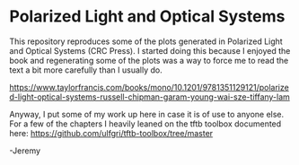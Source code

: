 # Polarized Light and Optical Systems

This repository reproduces some of the plots generated in Polarized Light and Optical Systems (CRC Press).  I started doing this because I enjoyed the book and regenerating some of the plots was a way to force me to read the text a bit more carefully than I usually do.  

https://www.taylorfrancis.com/books/mono/10.1201/9781351129121/polarized-light-optical-systems-russell-chipman-garam-young-wai-sze-tiffany-lam

Anyway, I put some of my work up here in case it is of use to anyone else.  For a few of the chapters I heavily leaned on the tftb toolbox documented here:  https://github.com/ulfgri/tftb-toolbox/tree/master

-Jeremy

